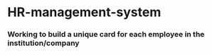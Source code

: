 # HR-management-system
### Working to build a unique card for each employee in the institution/company